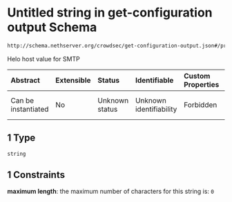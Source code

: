 # Untitled string in get-configuration output Schema

```txt
http://schema.nethserver.org/crowdsec/get-configuration-output.json#/properties/helo_host/anyOf/1
```

Helo host value for SMTP

| Abstract            | Extensible | Status         | Identifiable            | Custom Properties | Additional Properties | Access Restrictions | Defined In                                                                                       |
| :------------------ | :--------- | :------------- | :---------------------- | :---------------- | :-------------------- | :------------------ | :----------------------------------------------------------------------------------------------- |
| Can be instantiated | No         | Unknown status | Unknown identifiability | Forbidden         | Allowed               | none                | [get-configuration-output.json\*](crowdsec/get-configuration-output.json "open original schema") |

## 1 Type

`string`

## 1 Constraints

**maximum length**: the maximum number of characters for this string is: `0`
